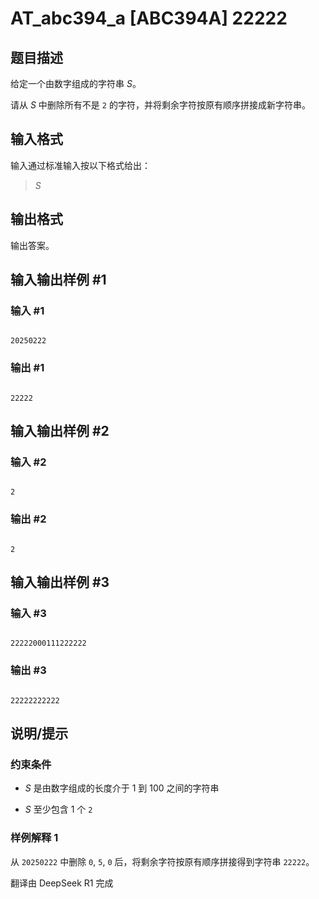 # AT_abc394_a [ABC394A] 22222

## 题目描述

[problemUrl]: https://atcoder.jp/contests/abc394/tasks/abc394_a

给定一个由数字组成的字符串 $S$。

请从 $S$ 中删除所有不是 `2` 的字符，并将剩余字符按原有顺序拼接成新字符串。

## 输入格式

输入通过标准输入按以下格式给出：

> $S$

## 输出格式

输出答案。

## 输入输出样例 #1

### 输入 #1

```
20250222
```

### 输出 #1

```
22222
```

## 输入输出样例 #2

### 输入 #2

```
2
```

### 输出 #2

```
2
```

## 输入输出样例 #3

### 输入 #3

```
22222000111222222
```

### 输出 #3

```
22222222222
```

## 说明/提示

### 约束条件

- $S$ 是由数字组成的长度介于 $1$ 到 $100$ 之间的字符串
- $S$ 至少包含 $1$ 个 `2`

### 样例解释 1

从 `20250222` 中删除 `0`, `5`, `0` 后，将剩余字符按原有顺序拼接得到字符串 `22222`。

翻译由 DeepSeek R1 完成
